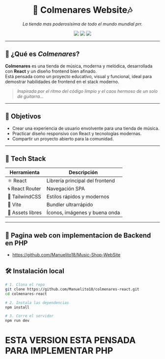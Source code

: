 <h1 align="center">🎸 Colmenares Website🎶</h1>
<p align="center">
  <i>La tienda mas poderosisima de todo el mundo mundial prr.</i>
</p>

<p align="center">
  <img src="https://img.shields.io/badge/Made%20with-React-blue?style=flat&logo=react" />
  <img src="https://img.shields.io/badge/Status-En%20Desarrollo-orange?style=flat" />
  <img src="https://img.shields.io/badge/License-CC0-green?style=flat" />
</p>

---

## 🐝 ¿Qué es _Colmenares_?

**Colmenares** es una tienda de música, moderna y melódica, desarrollada con **React** y un diseño frontend bien afinado.  
Está pensada como un proyecto educativo, visual y funcional, ideal para demostrar habilidades de frontend en el stack moderno.

> _Inspirada por el ritmo del código limpio y el caos hermoso de un solo de guitarra..._

---

## 🎯 Objetivos

- Crear una experiencia de usuario envolvente para una tienda de música.
- Practicar diseño responsivo con React y tecnologías modernas.
- Compartir un proyecto abierto para la comunidad.

---

## 🚀 Tech Stack

| Herramienta      | Descripción                     |
| ---------------- | ------------------------------- |
| ⚛️ React         | Librería principal del frontend |
| 🌀 React Router  | Navegación SPA                  |
| 💨 TailwindCSS   | Estilos rápidos y modernos      |
| 🧩 Vite          | Bundler ultrarrápido            |
| 🎸 Assets libres | Íconos, imágenes y buena onda   |

---

## 📄 Pagina web con implementacion de Backend en PHP
- https://github.com/Manuelito18/Music-Shop-WebSite

## 🛠️ Instalación local

```bash
# 1. Clona el repo
git clone https://github.com/Manuelito18/colmenares-react.git
cd colmenares-react

# 2. Instala las dependencias
npm install

# 3. Corre el servidor
npm run dev
```

<!-- ## APIS usadas
<ul>
  <li>https://nekosia.cat/documentation?page=introduction</li>
  <li>https://docs.waifu.it/?ref=public_apis&utm_medium=website</li>
  <li>https://waifu.pics/docs?ref=public_apis&utm_medium=website</li>
  <li>https://docs.waifu.im/?ref=public_apis&utm_medium=website</li>
  <li>https://soruly.github.io/trace.moe-api/#/?ref=public_apis&utm_medium=website</li>
</ul> -->

# ESTA VERSION ESTA PENSADA PARA IMPLEMENTAR PHP
